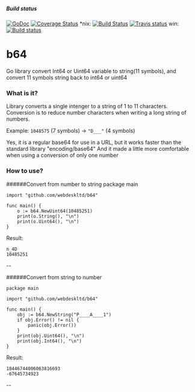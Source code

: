 ##### Build status
[![GoDoc](https://godoc.org/github.com/webdeskltd/b64?status.png)](http://godoc.org/github.com/webdeskltd/b64)
[![Coverage Status](https://coveralls.io/repos/webdeskltd/b64/badge.svg?branch=master&service=github)](https://coveralls.io/github/webdeskltd/b64?branch=master)
*nix: [![Build Status](https://drone.io/github.com/webdeskltd/b64/status.png)](https://drone.io/github.com/webdeskltd/b64/latest) [![Travis status](https://travis-ci.org/webdeskltd/b64.svg?branch=master "travis status")](https://travis-ci.org/webdeskltd/b64/#)
win: [![Build status](https://ci.appveyor.com/api/projects/status/u6auhkxmr54alibm/branch/master?svg=true)](https://ci.appveyor.com/project/monoflash/b64/branch/master)

# b64

Go library convert Int64 or Uint64 variable to string(11 symbols), and convert 11 symbols string back to int64 or uint64

### What is it?
Library converts a single intenger to a string of 1 to 11 characters.
Conversion is to reduce number characters when writing a long string of numbers.

Example: `1048575` (7 symbols) -> `"D___"` (4 symbols)

Yes, it is a regular base64 for use in a URL, but it works faster than the standard library "encoding/base64"
And it made a little more comfortable when using a conversion of only one number

### How to use?

######Convert from number to string
	package main

	import "github.com/webdeskltd/b64"

	func main() {
	    o := b64.NewUint64(10485251)
	    print(o.String(), "\n")
    	print(o.Uint64(), "\n")
	}

Result:

	n_4D
	10485251
--

######Convert from string to number

	package main
	
	import "github.com/webdeskltd/b64"
	
	func main() {
		obj := b64.NewString("P____A____1")
		if obj.Error() != nil {
			panic(obj.Error())
		}
		print(obj.Uint64(), "\n")
		print(obj.Int64(), "\n")
	}
	
Result: 

	18446744006063816693
	-67645734923

--
